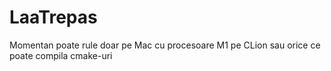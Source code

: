 # LaaTrepas

Momentan poate rule doar pe Mac cu procesoare M1 pe CLion sau orice ce poate compila cmake-uri
